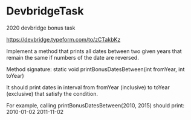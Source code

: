# DevbridgeTask
2020 devbridge bonus task


https://devbridge.typeform.com/to/zCTakbKz

Implement a method that prints all dates between two given years that remain the same if numbers of the date are reversed.

Method signature:
static void printBonusDatesBetween(int fromYear, int toYear)

It should print dates in interval from fromYear (inclusive) to toYear (exclusive) that satisfy the condition.

For example, calling printBonusDatesBetween(2010, 2015) should print:
2010-01-02
2011-11-02
